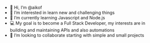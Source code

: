 - 👋 Hi, I’m @aikof
- 👀 I’m interested in learn new and challenging things
- 🌱 I’m currently learning Javascript and Node.js
- 💻 My goal is to become a Full Stack Developer, my interests are in building and maintaining APIs and also automations
- 💞️ I’m looking to collaborate starting with simple and small projects 


<!---
aikof/aikof is a ✨ special ✨ repository because its `README.md` (this file) appears on your GitHub profile.
You can click the Preview link to take a look at your changes.
--->
